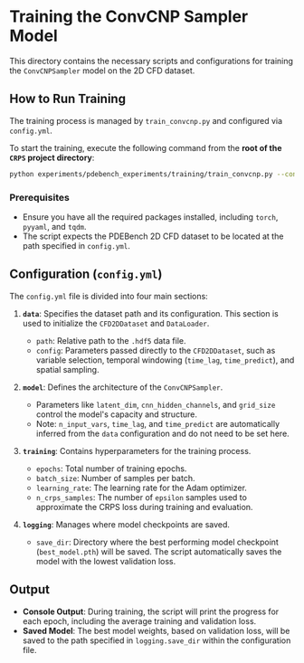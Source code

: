 # Training the ConvCNP Sampler Model

This directory contains the necessary scripts and configurations for training the `ConvCNPSampler` model on the 2D CFD dataset.

## How to Run Training

The training process is managed by `train_convcnp.py` and configured via `config.yml`.

To start the training, execute the following command from the **root of the `CRPS` project directory**:

```bash
python experiments/pdebench_experiments/training/train_convcnp.py --config experiments/pdebench_experiments/training/config.yml
```

### Prerequisites

- Ensure you have all the required packages installed, including `torch`, `pyyaml`, and `tqdm`.
- The script expects the PDEBench 2D CFD dataset to be located at the path specified in `config.yml`.

## Configuration (`config.yml`)

The `config.yml` file is divided into four main sections:

1.  **`data`**: Specifies the dataset path and its configuration. This section is used to initialize the `CFD2DDataset` and `DataLoader`.
    -   `path`: Relative path to the `.hdf5` data file.
    -   `config`: Parameters passed directly to the `CFD2DDataset`, such as variable selection, temporal windowing (`time_lag`, `time_predict`), and spatial sampling.

2.  **`model`**: Defines the architecture of the `ConvCNPSampler`.
    -   Parameters like `latent_dim`, `cnn_hidden_channels`, and `grid_size` control the model's capacity and structure.
    -   Note: `n_input_vars`, `time_lag`, and `time_predict` are automatically inferred from the `data` configuration and do not need to be set here.

3.  **`training`**: Contains hyperparameters for the training process.
    -   `epochs`: Total number of training epochs.
    -   `batch_size`: Number of samples per batch.
    -   `learning_rate`: The learning rate for the Adam optimizer.
    -   `n_crps_samples`: The number of `epsilon` samples used to approximate the CRPS loss during training and evaluation.

4.  **`logging`**: Manages where model checkpoints are saved.
    -   `save_dir`: Directory where the best performing model checkpoint (`best_model.pth`) will be saved. The script automatically saves the model with the lowest validation loss.

## Output

-   **Console Output**: During training, the script will print the progress for each epoch, including the average training and validation loss.
-   **Saved Model**: The best model weights, based on validation loss, will be saved to the path specified in `logging.save_dir` within the configuration file. 